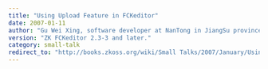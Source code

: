 ```yaml
---
title: "Using Upload Feature in FCKeditor"
date: 2007-01-11
author: "Gu Wei Xing, software developer at NanTong in JiangSu province in China."
version: "ZK FCKeditor 2.3-3 and later."
category: small-talk
redirect_to: "http://books.zkoss.org/wiki/Small Talks/2007/January/Using Upload Feature in FCKeditor"
---
```

